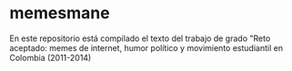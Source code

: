 # memesmane
En este repositorio está compilado el texto del trabajo de grado "Reto aceptado: memes de internet, humor político y movimiento estudiantil en Colombia (2011-2014)
